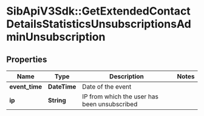 # SibApiV3Sdk::GetExtendedContactDetailsStatisticsUnsubscriptionsAdminUnsubscription

## Properties
Name | Type | Description | Notes
------------ | ------------- | ------------- | -------------
**event_time** | **DateTime** | Date of the event | 
**ip** | **String** | IP from which the user has been unsubscribed | 


